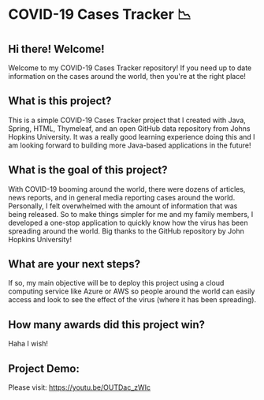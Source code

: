 # COVID-19 Cases Tracker 📉
## Hi there! Welcome! 
Welcome to my COVID-19 Cases Tracker repository! If you need up to date information on the cases around the world, then you're at the right place! 

## What is this project? 
This is a simple COVID-19 Cases Tracker project that I created with Java, Spring, HTML, Thymeleaf, and an open GitHub data repository from Johns Hopkins University. It was a really good learning experience doing this and I am looking forward to building more Java-based applications in the future!

## What is the goal of this project?
With COVID-19 booming around the world, there were dozens of articles, news reports, and in general media reporting cases around the world. Personally, I felt overwhelmed with the amount of information that was being released. So to make things simpler for me and my family members, I developed a one-stop application to quickly know how the virus has been spreading around the world. Big thanks to the GitHub repository by John Hopkins University!

## What are your next steps?
If so, my main objective will be to deploy this project using a cloud computing service like Azure or AWS so people around the world can easily access and look to see the effect of the virus (where it has been spreading). 

## How many awards did this project win? 
Haha I wish! 

## Project Demo: 
Please visit: https://youtu.be/OUTDac_zWIc

